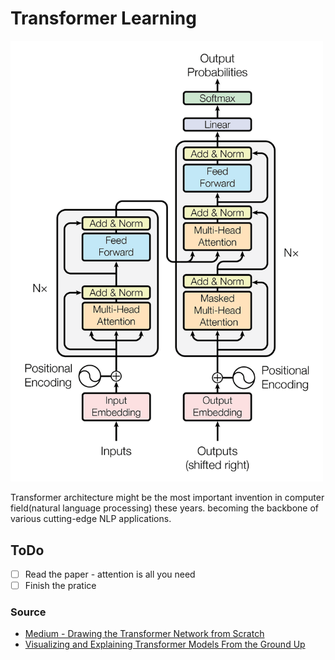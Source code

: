 # Transformer Learning
<img src="./image.png" width="500"/>  

Transformer architecture might be the most important invention in computer field(natural language processing) these years. becoming the backbone of various cutting-edge NLP applications. 

## ToDo
- [ ] Read the paper - attention is all you need
- [ ] Finish the pratice

### Source
- [Medium - Drawing the Transformer Network from Scratch](https://towardsdatascience.com/drawing-the-transformer-network-from-scratch-part-1-9269ed9a2c5e)  
- [Visualizing and Explaining Transformer Models From the Ground Up](https://deepgram.com/learn/visualizing-and-explaining-transformer-models-from-the-ground-up)

